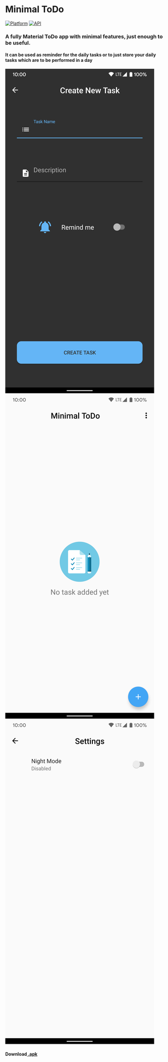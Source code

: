 # Minimal ToDo
[![Platform](https://img.shields.io/badge/platform-android-blue.svg)](http://developer.android.com/index.html)
[![API](https://img.shields.io/badge/API-21%2B-blue.svg?style=flat)](https://android-arsenal.com/api?level=21)
### A fully Material ToDo app with minimal features, just enough to be useful.
#### It can be used as reminder for the daily tasks or to just store your daily tasks which are to be performed in a day

![](https://raw.githubusercontent.com/rob729/Minimal_ToDo/master/screenshots/s2.png)
![](https://raw.githubusercontent.com/rob729/Minimal_ToDo/master/screenshots/s1.png)
![](https://raw.githubusercontent.com/rob729/Minimal_ToDo/master/screenshots/s3.png)

#### Download[ .apk](https://github.com/rob729/Minimal_ToDo/raw/master/app-debug.apk)
